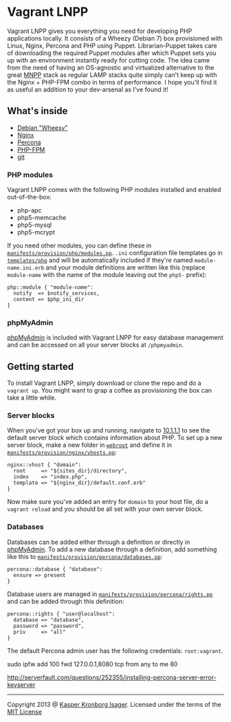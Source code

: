 Vagrant LNPP
============

Vagrant LNPP gives you everything you need for developing PHP applications locally. It consists of a Wheezy (Debian 7) box provisioned with Linux, Nginx, Percona and PHP using Puppet. Librarian-Puppet takes care of downloading the required Puppet modules after which Puppet sets you up with an environment instantly ready for cutting code. The idea came from the need of having an OS-agnostic and virtualized alternative to the great [MNPP](http://getmnpp.org/) stack as regular LAMP stacks quite simply can't keep up with the Nginx + PHP-FPM combo in terms of performance. I hope you'll find it as useful an addition to your dev-arsenal as I've found it!

## What's inside

* [Debian "Wheesy"](http://www.debian.org/releases/wheezy/)
* [Nginx](http://nginx.org/)
* [Percona](http://www.percona.com/)
* [PHP-FPM](http://php-fpm.org/)
* [git](http://git-scm.com/)

### PHP modules

Vagrant LNPP comes with the following PHP modules installed and enabled out-of-the-box:

* php-apc
* php5-memcache
* php5-mysql
* php5-mcrypt

If you need other modules, you can define these in [`manifests/provision/php/modules.pp`](manifests/provision/php/modules.pp). `.ini` configuration file templates go in [`templates/php`](templates/php) and will be automatically included if they're named `module-name.ini.erb` and your module definitions are written like this (replace `module-name` with the name of the module leaving out the `php5-` prefix):

```puppet
php::module { "module-name":
  notify  => $notify_services,
  content => $php_ini_dir
}
```

### phpMyAdmin

[phpMyAdmin](http://www.phpmyadmin.net/) is included with Vagrant LNPP for easy database management and can be accessed on all your server blocks at `/phpmyadmin`.

## Getting started

To install Vagrant LNPP, simply download or clone the repo and do a `vagrant up`. You might want to grap a coffee as provisioning the box can take a little while.

### Server blocks

When you've got your box up and running, navigate to [10.1.1.1](http://10.1.1.1/) to see the default server block which contains information about PHP. To set up a new server block, make a new folder in [`webroot`](webroot) and define it in [`manifests/provision/nginx/vhosts.pp`](manifests/provision/nginx/vhosts.pp):

```puppet
nginx::vhost { "domain":
  root     => "${sites_dir}/directory",
  index    => "index.php",                    
  template => "${nginx_dir}/default.conf.erb"
}
```

Now make sure you've added an entry for `domain` to your host file, do a `vagrant reload` and you should be all set with your own server block.

### Databases

Databases can be added either through a definition or directly in [phpMyAdmin](#phpmyadmin). To add a new database through a definition, add something like this to [`manifests/provision/percona/databases.pp`](manifests/provision/percona/databases.pp):

```puppet
percona::database { "database":
  ensure => present
}
```

Database users are managed in [`manifests/provision/percona/rights.pp`](manifests/provision/percona/rights.pp) and can be added through this definition:

```puppet
percona::rights { "user@localhost":
  database => "database",
  password => "password",
  priv     => "all"
}
```

The default Percona admin user has the following credentials: `root:vagrant`.

sudo ipfw add 100 fwd 127.0.0.1,8080 tcp from any to me 80

http://serverfault.com/questions/252355/installing-percona-server-error-keyserver

---
Copyright 2013 @ [Kasper Kronborg Isager](http://webhutt.com). Licensed under the terms of the [MIT License](LICENSE.md)
